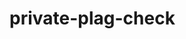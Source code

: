<!--
This README file is for the private-plag-check project. It provides an overview and instructions for the plagiarism checking application.
-->

# private-plag-check
